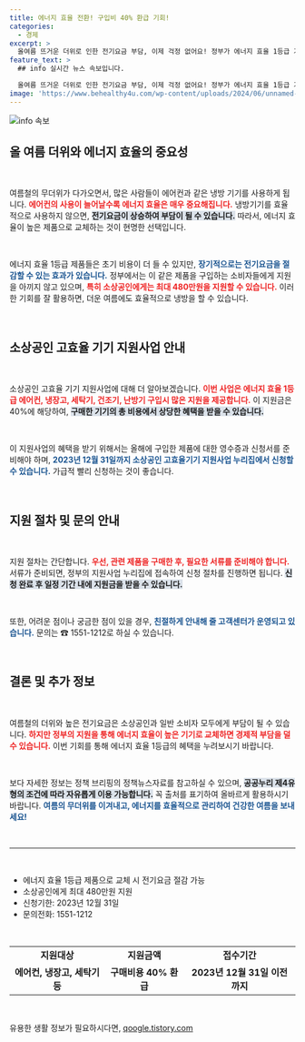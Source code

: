```yaml
---
title: 에너지 효율 전환! 구입비 40% 환급 기회!
categories:
  - 경제
excerpt: >
  올여름 뜨거운 더위로 인한 전기요금 부담, 이제 걱정 없어요! 정부가 에너지 효율 1등급 기기 구매 시 최대 480만원 환급 지원! 소상공인 여러분, 12월 31일까지 남은 기회를 놓치지 마세요!
feature_text: >
  ## info 실시간 뉴스 속보입니다.

  올여름 뜨거운 더위로 인한 전기요금 부담, 이제 걱정 없어요! 정부가 에너지 효율 1등급 기기 구매 시 최대 480만원 환급 지원! 소상공인 여러분, 12월 31일까지 남은 기회를 놓치지 마세요!
image: 'https://www.behealthy4u.com/wp-content/uploads/2024/06/unnamed-file.png'
---
```


<p><img src="https://www.behealthy4u.com/wp-content/uploads/2024/06/unnamed-file.png" alt="info 속보" /></p>

<h2 data-ke-size="size26">올 여름 더위와 에너지 효율의 중요성</h2>

<p data-ke-size="size16">&nbsp;</p>

<p>여름철의 무더위가 다가오면서, 많은 사람들이 에어컨과 같은 냉방 기기를 사용하게 됩니다. <b><span style="color: #ee2323;">에어컨의 사용이 늘어날수록 에너지 효율은 매우 중요해집니다.</span></b> 냉방기기를 효율적으로 사용하지 않으면, <b><span style="background-color: #21538527;">전기요금이 상승하여 부담이 될 수 있습니다.</span></b> 따라서, 에너지 효율이 높은 제품으로 교체하는 것이 현명한 선택입니다. </p>

<p data-ke-size="size16">&nbsp;</p>

<p>에너지 효율 1등급 제품들은 초기 비용이 더 들 수 있지만, <b><span style="color: #1a5490;">장기적으로는 전기요금을 절감할 수 있는 효과가 있습니다.</span></b> 정부에서는 이 같은 제품을 구입하는 소비자들에게 지원을 아끼지 않고 있으며, <b><span style="color: #ee2323;">특히 소상공인에게는 최대 480만원을 지원할 수 있습니다.</span></b> 이러한 기회를 잘 활용하면, 더운 여름에도 효율적으로 냉방을 할 수 있습니다. </p>

<p data-ke-size="size16">&nbsp;</p>

<h2 data-ke-size="size26">소상공인 고효율 기기 지원사업 안내</h2>

<p data-ke-size="size16">&nbsp;</p>

<p>소상공인 고효율 기기 지원사업에 대해 더 알아보겠습니다. <b><span style="color: #ee2323;">이번 사업은 에너지 효율 1등급 에어컨, 냉장고, 세탁기, 건조기, 난방기 구입시 많은 지원을 제공합니다.</span></b> 이 지원금은 40%에 해당하여, <b><span style="background-color: #21538527;">구매한 기기의 총 비용에서 상당한 혜택을 받을 수 있습니다.</span></b></p>

<p data-ke-size="size16">&nbsp;</p>

<p>이 지원사업의 혜택을 받기 위해서는 올해에 구입한 제품에 대한 영수증과 신청서를 준비해야 하며, <b><span style="color: #1a5490;">2023년 12월 31일까지 소상공인 고효율기기 지원사업 누리집에서 신청할 수 있습니다.</span></b> 가급적 빨리 신청하는 것이 좋습니다. </p>

<p data-ke-size="size16">&nbsp;</p>

<h2 data-ke-size="size26">지원 절차 및 문의 안내</h2>

<p data-ke-size="size16">&nbsp;</p>

<p>지원 절차는 간단합니다. <b><span style="color: #ee2323;">우선, 관련 제품을 구매한 후, 필요한 서류를 준비해야 합니다.</span></b> 서류가 준비되면, 정부의 지원사업 누리집에 접속하여 신청 절차를 진행하면 됩니다. <b><span style="background-color: #21538527;">신청 완료 후 일정 기간 내에 지원금을 받을 수 있습니다.</span></b> </p>

<p data-ke-size="size16">&nbsp;</p>

<p>또한, 어려운 점이나 궁금한 점이 있을 경우, <b><span style="color: #1a5490;">친절하게 안내해 줄 고객센터가 운영되고 있습니다.</span></b> 문의는 ☎ 1551-1212로 하실 수 있습니다. </p>

<p data-ke-size="size16">&nbsp;</p>

<h2 data-ke-size="size26">결론 및 추가 정보</h2>

<p data-ke-size="size16">&nbsp;</p>

<p>여름철의 더위와 높은 전기요금은 소상공인과 일반 소비자 모두에게 부담이 될 수 있습니다. <b><span style="color: #ee2323;">하지만 정부의 지원을 통해 에너지 효율이 높은 기기로 교체하면 경제적 부담을 덜 수 있습니다.</span></b> 이번 기회를 통해 에너지 효율 1등급의 혜택을 누려보시기 바랍니다. </p>

<p data-ke-size="size16">&nbsp;</p>

<p>보다 자세한 정보는 정책 브리핑의 정책뉴스자료를 참고하실 수 있으며, <b><span style="background-color: #21538527;">공공누리 제4유형의 조건에 따라 자유롭게 이용 가능합니다.</span></b> 꼭 출처를 표기하여 올바르게 활용하시기 바랍니다. <b><span style="color: #1a5490;">여름의 무더위를 이겨내고, 에너지를 효율적으로 관리하여 건강한 여름을 보내세요!</span></b></p>

<p data-ke-size="size16">&nbsp;</p>

<hr>

<p data-ke-size="size16">&nbsp;</p>

<ul>
  <li>에너지 효율 1등급 제품으로 교체 시 전기요금 절감 가능</li>
  <li>소상공인에게 최대 480만원 지원</li>
  <li>신청기한: 2023년 12월 31일</li>
  <li>문의전화: 1551-1212</li>
</ul>

<p data-ke-size="size16">&nbsp;</p>

<table style="width: 100%; border-collapse: collapse;">
  <tr>
    <td style="text-align: center; height: 17px;"><b>지원대상</b></td>
    <td style="text-align: center; height: 17px;"><b>지원금액</b></td>
    <td style="text-align: center; height: 17px;"><b>접수기간</b></td>
  </tr>
  <tr>
    <td style="text-align: center; height: 17px;"><b>에어컨, 냉장고, 세탁기 등</b></td>
    <td style="text-align: center; height: 17px;"><b>구매비용 40% 환급</b></td>
    <td style="text-align: center; height: 17px;"><b>2023년 12월 31일 이전까지</b></td>
  </tr>
</table> 

<p data-ke-size="size16">&nbsp;</p>
유용한 생활 정보가 필요하시다면, <a href="https://qoogle.tistory.com" rel="dofollow">qoogle.tistory.com</a>


